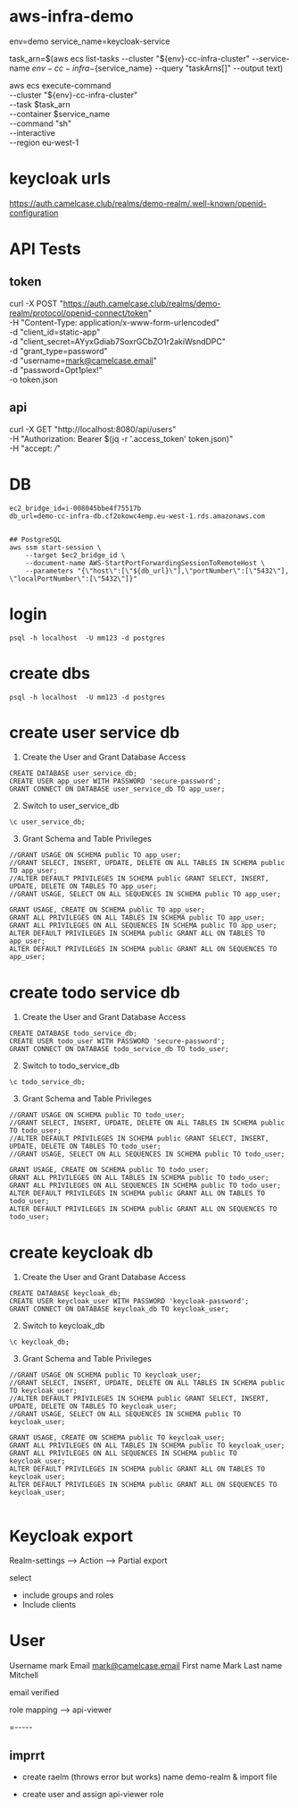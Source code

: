 # aws-infra-demo


env=demo
service_name=keycloak-service

task_arn=$(aws ecs list-tasks --cluster "${env}-cc-infra-cluster" --service-name ${env}-cc-infra-${service_name} --query "taskArns[]" --output text)

aws ecs execute-command \
  --cluster "${env}-cc-infra-cluster" \
  --task $task_arn \
  --container $service_name \
  --command "sh" \
  --interactive \
  --region eu-west-1

# keycloak urls
  https://auth.camelcase.club/realms/demo-realm/.well-known/openid-configuration


# API Tests

## token

curl -X POST "https://auth.camelcase.club/realms/demo-realm/protocol/openid-connect/token" \
     -H "Content-Type: application/x-www-form-urlencoded" \
     -d "client_id=static-app" \
     -d "client_secret=AYyxGdiab7SoxrGCbZO1r2akiWsndDPC" \
     -d "grant_type=password" \
     -d "username=mark@camelcase.email" \
     -d "password=Opt1plex!" \
     -o token.json

## api

curl -X GET "http://localhost:8080/api/users" \
     -H "Authorization: Bearer $(jq -r '.access_token' token.json)" \
     -H "accept: */*"


# DB

```
ec2_bridge_id=i-008045bbe4f75517b   
db_url=demo-cc-infra-db.cf2okowc4emp.eu-west-1.rds.amazonaws.com


## PostgreSQL
aws ssm start-session \
    --target $ec2_bridge_id \
    --document-name AWS-StartPortForwardingSessionToRemoteHost \
    --parameters "{\"host\":[\"${db_url}\"],\"portNumber\":[\"5432\"], \"localPortNumber\":[\"5432\"]}"
```


# login
```
psql -h localhost  -U mm123 -d postgres
```


# create dbs
```
psql -h localhost  -U mm123 -d postgres
```

# create user service db

1. Create the User and Grant Database Access

```
CREATE DATABASE user_service_db;
CREATE USER app_user WITH PASSWORD 'secure-password';
GRANT CONNECT ON DATABASE user_service_db TO app_user;
```

2. Switch to user_service_db

```
\c user_service_db;
```

3. Grant Schema and Table Privileges

```
//GRANT USAGE ON SCHEMA public TO app_user;
//GRANT SELECT, INSERT, UPDATE, DELETE ON ALL TABLES IN SCHEMA public TO app_user;
//ALTER DEFAULT PRIVILEGES IN SCHEMA public GRANT SELECT, INSERT, UPDATE, DELETE ON TABLES TO app_user;
//GRANT USAGE, SELECT ON ALL SEQUENCES IN SCHEMA public TO app_user;

GRANT USAGE, CREATE ON SCHEMA public TO app_user;
GRANT ALL PRIVILEGES ON ALL TABLES IN SCHEMA public TO app_user;
GRANT ALL PRIVILEGES ON ALL SEQUENCES IN SCHEMA public TO app_user;
ALTER DEFAULT PRIVILEGES IN SCHEMA public GRANT ALL ON TABLES TO app_user;
ALTER DEFAULT PRIVILEGES IN SCHEMA public GRANT ALL ON SEQUENCES TO app_user;

```

# create todo service db

1. Create the User and Grant Database Access

```
CREATE DATABASE todo_service_db;
CREATE USER todo_user WITH PASSWORD 'secure-password';
GRANT CONNECT ON DATABASE todo_service_db TO todo_user;
```

2. Switch to todo_service_db

```
\c todo_service_db;
```

3. Grant Schema and Table Privileges

```
//GRANT USAGE ON SCHEMA public TO todo_user;
//GRANT SELECT, INSERT, UPDATE, DELETE ON ALL TABLES IN SCHEMA public TO todo_user;
//ALTER DEFAULT PRIVILEGES IN SCHEMA public GRANT SELECT, INSERT, UPDATE, DELETE ON TABLES TO todo_user;
//GRANT USAGE, SELECT ON ALL SEQUENCES IN SCHEMA public TO todo_user;

GRANT USAGE, CREATE ON SCHEMA public TO todo_user;
GRANT ALL PRIVILEGES ON ALL TABLES IN SCHEMA public TO todo_user;
GRANT ALL PRIVILEGES ON ALL SEQUENCES IN SCHEMA public TO todo_user;
ALTER DEFAULT PRIVILEGES IN SCHEMA public GRANT ALL ON TABLES TO todo_user;
ALTER DEFAULT PRIVILEGES IN SCHEMA public GRANT ALL ON SEQUENCES TO todo_user;

```

# create keycloak db

1. Create the User and Grant Database Access

```
CREATE DATABASE keycloak_db;
CREATE USER keycloak_user WITH PASSWORD 'keycloak-password';
GRANT CONNECT ON DATABASE keycloak_db TO keycloak_user;

```

2. Switch to keycloak_db

```
\c keycloak_db;
```

3. Grant Schema and Table Privileges

```
//GRANT USAGE ON SCHEMA public TO keycloak_user;
//GRANT SELECT, INSERT, UPDATE, DELETE ON ALL TABLES IN SCHEMA public TO keycloak_user;
//ALTER DEFAULT PRIVILEGES IN SCHEMA public GRANT SELECT, INSERT, UPDATE, DELETE ON TABLES TO keycloak_user;
//GRANT USAGE, SELECT ON ALL SEQUENCES IN SCHEMA public TO keycloak_user;

GRANT USAGE, CREATE ON SCHEMA public TO keycloak_user;
GRANT ALL PRIVILEGES ON ALL TABLES IN SCHEMA public TO keycloak_user;
GRANT ALL PRIVILEGES ON ALL SEQUENCES IN SCHEMA public TO keycloak_user;
ALTER DEFAULT PRIVILEGES IN SCHEMA public GRANT ALL ON TABLES TO keycloak_user;
ALTER DEFAULT PRIVILEGES IN SCHEMA public GRANT ALL ON SEQUENCES TO keycloak_user;


```



# Keycloak export

Realm-settings --> Action --> Partial export 

select 
- include groups and roles
- Include clients

# User

Username mark
Email mark@camelcase.email
First name Mark
Last name Mitchell

email verified

role mapping --> api-viewer


=-----

## imprrt

- create raelm (throws error but works)
    name demo-realm & import file


-  create user and assign api-viewer role

